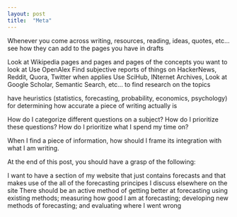 ```yaml
---
layout: post
title:  "Meta"
---
```


Whenever you come across writing, resources, reading, ideas, quotes, etc...
see how they can add to the pages you have in drafts

Look at Wikipedia pages and pages and pages of the concepts you want to look at 
Use OpenAlex
Find subjective reports of things on HackerNews, Reddit, Quora, Twitter when applies
Use SciHub, INternet Archives, 
Look at Google Scholar, Semantic Search, etc... to find research on the topics 

have heuristics (statistics, forecasting, probability, economics, psychology) for 
determining how accurate a piece of writing actually is

How do I categorize different questions on a subject?
How do I prioritize these questions?
How do I prioritize what I spend my time on?

When I find a piece of information, how should I frame its integration with what I am 
writing. 

At the end of this post, you should have a grasp of the following: 


I want to have a section of my website that just contains forecasts
and that makes use of the all of the forecasting principes I discuss 
elsewhere on the site
There should be an active method of getting better at forecasting using 
existing methods; measuring how good I am at forecasting; developing new 
methods of forecasting; and evaluating where I went wrong